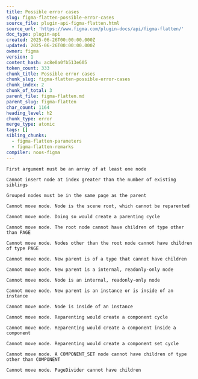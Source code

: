 ```yaml
---
title: Possible error cases
slug: figma-flatten-possible-error-cases
source_file: plugin-api-figma-flatten.html
source_url: 'https://www.figma.com/plugin-docs/api/figma-flatten/'
doc_type: plugin-api
created: 2025-06-26T00:00:00.000Z
updated: 2025-06-26T00:00:00.000Z
owner: figma
version: 1
content_hash: ac8e0a0fb513e605
token_count: 333
chunk_title: Possible error cases
chunk_slug: figma-flatten-possible-error-cases
chunk_index: 2
chunk_of_total: 3
parent_file: figma-flatten.md
parent_slug: figma-flatten
char_count: 1164
heading_level: h2
chunk_type: error
merge_type: atomic
tags: []
sibling_chunks:
  - figma-flatten-parameters
  - figma-flatten-remarks
compiler: noos-figma
---
```


`First argument must be an array of at least one node`

`Cannot insert node at index greater than the number of existing siblings`

`Grouped nodes must be in the same page as the parent`

`Cannot move node. Node is the scene root, which cannot be reparented`

`Cannot move node. Doing so would create a parenting cycle`

`Cannot move node. The root node cannot have children of type other than PAGE`

`Cannot move node. Nodes other than the root node cannot have children of type PAGE`

`Cannot move node. New parent is of a type that cannot have children`

`Cannot move node. New parent is a internal, readonly-only node`

`Cannot move node. Node is an internal, readonly-only node`

`Cannot move node. New parent is an instance or is inside of an instance`

`Cannot move node. Node is inside of an instance`

`Cannot move node. Reparenting would create a component cycle`

`Cannot move node. Reparenting would create a component inside a component`

`Cannot move node. Reparenting would create a component set cycle`

`Cannot move node. A COMPONENT_SET node cannot have children of type other than COMPONENT`

`Cannot move node. PageDivider cannot have children`
